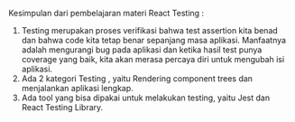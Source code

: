 Kesimpulan dari pembelajaran materi React Testing :

1. Testing merupakan proses verifikasi bahwa test assertion kita benad dan bahwa code kita tetap benar sepanjang masa aplikasi. Manfaatnya adalah mengurangi bug pada aplikasi dan ketika hasil test punya coverage yang baik, kita akan merasa percaya diri untuk mengubah isi aplikasi.
2. Ada 2 kategori Testing , yaitu Rendering component trees dan menjalankan aplikasi lengkap.
3. Ada tool yang bisa dipakai untuk melakukan testing, yaitu Jest dan React Testing Library.
